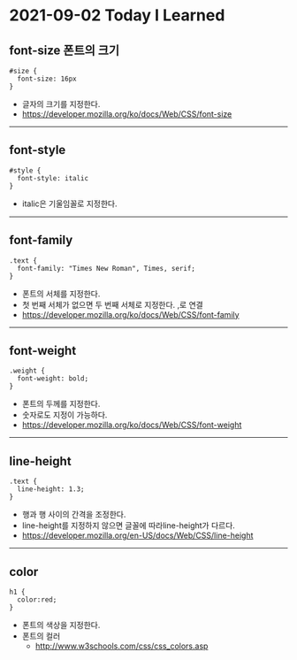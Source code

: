 # 2021-09-02 Today I Learned

## font-size 폰트의 크기
~~~
#size {
  font-size: 16px
}
~~~
* 글자의 크기를 지정한다.
* https://developer.mozilla.org/ko/docs/Web/CSS/font-size

*** 

## font-style
~~~
#style {
  font-style: italic
}
~~~
* italic은 기울임꼴로 지정한다.
***
## font-family
~~~
.text {
  font-family: "Times New Roman", Times, serif;
}
~~~
* 폰트의 서체를 지정한다.
* 첫 번째 서체가 없으면 두 번째 서체로 지정한다. ,로 연결
* https://developer.mozilla.org/ko/docs/Web/CSS/font-family

*** 

## font-weight
~~~
.weight {
  font-weight: bold;
}
~~~
* 폰트의 두께를 지정한다.
* 숫자로도 지정이 가능하다.
* https://developer.mozilla.org/ko/docs/Web/CSS/font-weight
***

## line-height 
~~~
.text {
  line-height: 1.3;
}
~~~
* 행과 행 사이의 간격을 조정한다.
* line-height를 지정하지 않으면 글꼴에 따라line-height가 다르다.
* https://developer.mozilla.org/en-US/docs/Web/CSS/line-height

***
## color
~~~
h1 {
  color:red;
}
~~~
* 폰트의 색상을 지정한다.
* 폰트의 컬러
  - http://www.w3schools.com/css/css_colors.asp
